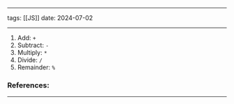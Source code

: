 
--- 
tags: [[JS]]
date: 2024-07-02

---

1. Add: `+`
2. Subtract: `-`
3. Multiply: `*`
4. Divide: `/`
5. Remainder: `%`

### References:


---



